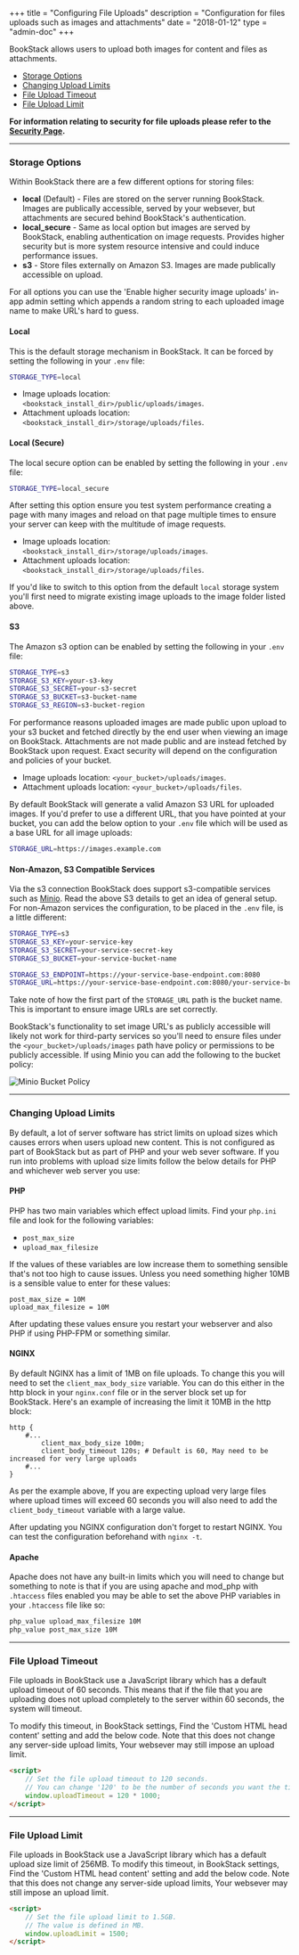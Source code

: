 +++
title = "Configuring File Uploads"
description = "Configuration for files uploads such as images and attachments"
date = "2018-01-12"
type = "admin-doc"
+++

BookStack allows users to upload both images for content and files as attachments.

* [Storage Options](#storage-options)
* [Changing Upload Limits](#changing-upload-limits)
* [File Upload Timeout](#file-upload-timeout)
* [File Upload Limit](#file-upload-limit)

**For information relating to security for file uploads please refer to the [Security Page](/docs/admin/security).**

---

### Storage Options

Within BookStack there are a few different options for storing files:

* **local** (Default) - Files are stored on the server running BookStack. Images are publically accessible, served by your websever, but attachments are secured behind BookStack's authentication.
* **local_secure** - Same as local option but images are served by BookStack, enabling authentication on image requests. Provides higher security but is more system resource intensive and could induce performance issues.
* **s3** - Store files externally on Amazon S3. Images are made publically accessible on upload.

For all options you can use the 'Enable higher security image uploads' in-app admin setting which appends a random string to each uploaded image name to make URL's hard to guess.

#### Local

This is the default storage mechanism in BookStack. It can be forced by setting the following in your `.env` file:

```bash
STORAGE_TYPE=local
```

* Image uploads location: `<bookstack_install_dir>/public/uploads/images`.
* Attachment uploads location: `<bookstack_install_dir>/storage/uploads/files`.

#### Local (Secure)

The local secure option can be enabled by setting the following in your `.env` file:

```bash
STORAGE_TYPE=local_secure
```

After setting this option ensure you test system performance creating a page with many images and reload on that page multiple times to ensure your server can keep with the 
multitude of image requests.

* Image uploads location: `<bookstack_install_dir>/storage/uploads/images`.
* Attachment uploads location: `<bookstack_install_dir>/storage/uploads/files`.

If you'd like to switch to this option from the default `local` storage system you'll first need to migrate existing image uploads to the image folder listed above.

#### S3

The Amazon s3 option can be enabled by setting the following in your `.env` file:

```bash
STORAGE_TYPE=s3
STORAGE_S3_KEY=your-s3-key
STORAGE_S3_SECRET=your-s3-secret
STORAGE_S3_BUCKET=s3-bucket-name
STORAGE_S3_REGION=s3-bucket-region
```

For performance reasons uploaded images are made public upon upload to your s3 bucket and fetched directly by the end user when viewing an image on BookStack. Attachments are not made public and are instead fetched by BookStack upon request. Exact security will depend on the configuration and policies of your bucket.

* Image uploads location: `<your_bucket>/uploads/images`.
* Attachment uploads location: `<your_bucket>/uploads/files`.

By default BookStack will generate a valid Amazon S3 URL for uploaded images. If you'd prefer to use a different URL, that you have pointed at your bucket, you can add the below option to your `.env` file which will be used as a base URL for all image uploads:

```bash
STORAGE_URL=https://images.example.com
```

#### Non-Amazon, S3 Compatible Services

Via the s3 connection BookStack does support s3-compatible services such as [Minio](https://www.minio.io/). Read the above S3 details to get an idea of general setup.
For non-Amazon services the configuration, to be placed in the `.env` file, is a little different:

```bash
STORAGE_TYPE=s3
STORAGE_S3_KEY=your-service-key
STORAGE_S3_SECRET=your-service-secret-key
STORAGE_S3_BUCKET=your-service-bucket-name

STORAGE_S3_ENDPOINT=https://your-service-base-endpoint.com:8080
STORAGE_URL=https://your-service-base-endpoint.com:8080/your-service-bucket-name
```

Take note of how the first part of the `STORAGE_URL` path is the bucket name. This is important to ensure image URLs are set correctly.

BookStack's functionality to set image URL's as publicly accessible will likely not work for third-party services so you'll need to ensure files under the `<your_bucket>/uploads/images` path have policy or permissions to be publicly accessible. If using Minio you can add the following to the bucket policy:

![Minio Bucket Policy](/images/2019/01/minio_s3_policy.png)

---

### Changing Upload Limits

By default, a lot of server software has strict limits on upload sizes which causes errors when users upload new content. This is not configured as part of BookStack but as part of PHP and your web sever software. If you run into problems with upload size limits follow the below details for PHP and whichever web server you use:

#### PHP

PHP has two main variables which effect upload limits. Find your `php.ini` file and look for the following variables:

* `post_max_size`
* `upload_max_filesize`

If the values of these variables are low increase them to something sensible that's not too high to cause issues. Unless you need something higher 10MB is a sensible value to enter for these values:

```
post_max_size = 10M
upload_max_filesize = 10M
```

After updating these values ensure you restart your webserver and also PHP if using PHP-FPM or something similar.

#### NGINX

By default NGINX has a limit of 1MB on file uploads. To change this you will need to set the `client_max_body_size` variable. You can do this either in the http block in your `nginx.conf` file or in the server block set up for BookStack. Here's an example of increasing the limit it 10MB in the http block:

```nginx
http {
	#...
        client_max_body_size 100m;
        client_body_timeout 120s; # Default is 60, May need to be increased for very large uploads
	#...
}
```

As per the example above, If you are expecting upload very large files where upload times will exceed 60 seconds you will also need to add the `client_body_timeout` variable with a large value.

After updating you NGINX configuration don't forget to restart NGINX. You can test the configuration beforehand with `nginx -t`.

#### Apache

Apache does not have any built-in limits which you will need to change but something to note is that if you are using apache and mod_php with `.htaccess` files enabled you may be able to set the above PHP variables in your `.htaccess` file like so:

```apache
php_value upload_max_filesize 10M
php_value post_max_size 10M
```

---

### File Upload Timeout

File uploads in BookStack use a JavaScript library which has a default upload timeout of 60 seconds. This means that if the file that you are uploading does not upload completely to the server within 60 seconds, the system will timeout. 

To modify this timeout, in BookStack settings, Find the 'Custom HTML head content' setting and add the below code. Note that this does not change any server-side upload limits, Your websever may still impose an upload limit.

```html
<script>
    // Set the file upload timeout to 120 seconds.
    // You can change '120' to be the number of seconds you want the timeout to be. 
    window.uploadTimeout = 120 * 1000;
</script>
```

---

### File Upload Limit

File uploads in BookStack use a JavaScript library which has a default upload size limit of 256MB. To modify this timeout, in BookStack settings, Find the 'Custom HTML head content' setting and add the below code. Note that this does not change any server-side upload limits, Your websever may still impose an upload limit.

```html
<script>
    // Set the file upload limit to 1.5GB.
    // The value is defined in MB. 
    window.uploadLimit = 1500;
</script>
```